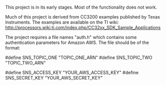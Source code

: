 This project is in its early stages. Most of the functionality does not work.

Much of this project is derived from CC3200 examples published by Texas Instruments.
The examples are available on the TI wiki: http://processors.wiki.ti.com/index.php/CC32xx_SDK_Sample_Applications

The project requires a file names "auth.h" which contains some authentication parameters for Amazon AWS.
The file should be of the format:

#define SNS_TOPIC_ONE		"TOPIC_ONE_ARN"
#define SNS_TOPIC_TWO		"TOPIC_TWO_ARN"

#define SNS_ACCESS_KEY		"YOUR_AWS_ACCESS_KEY"
#define SNS_SECRET_KEY		"YOUR_AWS_SECRET_KEY"